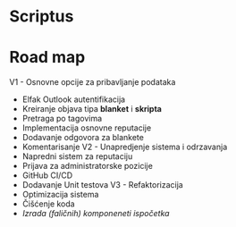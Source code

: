 # Scriptus

# Road map

V1 - Osnovne opcije za pribavljanje podataka
* Elfak Outlook autentifikacija
* Kreiranje objava tipa **blanket** i **skripta**
* Pretraga po tagovima
* Implementacija osnovne reputacije
* Dodavanje odgovora za blankete
* Komentarisanje
V2 - Unapredjenje sistema i odrzavanja
* Napredni sistem za reputaciju
* Prijava za administratorske pozicije
* GitHub CI/CD
* Dodavanje Unit testova
V3 - Refaktorizacija
* Optimizacija sistema
* Čišćenje koda
* *Izrada (faličnih) komponeneti ispočetka*
